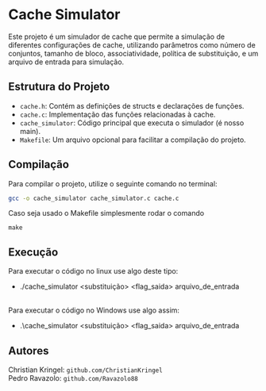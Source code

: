 # Cache Simulator

Este projeto é um simulador de cache que permite a simulação de diferentes configurações de cache, utilizando parâmetros como número de conjuntos, tamanho de bloco, associatividade, política de substituição, e um arquivo de entrada para simulação.

## Estrutura do Projeto

- `cache.h`: Contém as definições de structs e declarações de funções.
- `cache.c`: Implementação das funções relacionadas à cache.
- `cache_simulator`: Código principal que executa o simulador (é nosso main).
- `Makefile`: Um arquivo opcional para facilitar a compilação do projeto.

## Compilação

Para compilar o projeto, utilize o seguinte comando no terminal:

```bash
gcc -o cache_simulator cache_simulator.c cache.c

```
Caso seja usado o Makefile simplesmente rodar o comando
```
make
```

## Execução

Para executar o código no linux use algo deste tipo:
- ./cache_simulator <nsets> <bsize> <assoc> <substituição> <flag_saida> arquivo_de_entrada
  
<br>Para executar o código no Windows use algo assim:
- .\cache_simulator <nsets> <bsize> <assoc> <substituição> <flag_saida> arquivo_de_entrada

## Autores 
Christian Kringel: `github.com/ChristianKringel`
<br>Pedro Ravazolo: `github.com/Ravazolo88`
